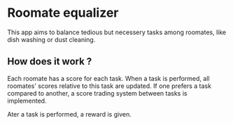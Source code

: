 # Roomate equalizer

This app aims to balance tedious but necessery tasks among roomates, like dish washing or dust cleaning.

## How does it work ?

Each roomate has a score for each task. When a task is performed, all roomates' scores relative to this task are updated.
If one prefers a task compared to another, a score trading system between tasks is implemented.

Ater a task is performed, a reward is given.